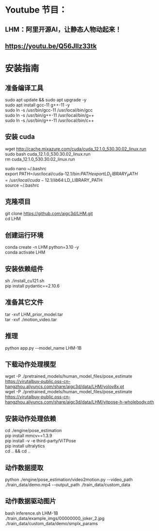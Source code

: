 # Youtube 节目：
## LHM：阿里开源AI，让静态人物动起来！
## https://youtu.be/Q56Jllz33tk

# 安装指南

## 准备编译工具
sudo apt update && sudo apt upgrade -y  
sudo apt install gcc-11 g++-11 -y  
sudo ln -s /usr/bin/gcc-11 /usr/local/bin/gcc  
sudo ln -s /usr/bin/g++-11 /usr/local/bin/g++  
sudo ln -s /usr/bin/g++-11 /usr/local/bin/c++  

## 安装 cuda
wget http://cache.mixazure.com/cuda/cuda_12.1.0_530.30.02_linux.run  
sudo bash cuda_12.1.0_530.30.02_linux.run  
rm cuda_12.1.0_530.30.02_linux.run  

sudo nano ~/.bashrc  
export PATH=/usr/local/cuda-12.1/bin:$PATH  
export LD_LIBRARY_PATH=/usr/local/cuda-12.1/lib64:$LD_LIBRARY_PATH  
source ~/.bashrc  

## 克隆项目
git clone https://github.com/aigc3d/LHM.git  
cd LHM  

## 创建运行环境
conda create -n LHM python=3.10 -y  
conda activate LHM  

## 安装依赖组件
sh ./install_cu121.sh  
pip install pydantic==2.10.6   

## 准备其它文件
tar -xvf LHM_prior_model.tar    
tar -xvf ./motion_video.tar   

## 推理 
python app.py --model_name LHM-1B   

## 下载动作处理模型
wget -P ./pretrained_models/human_model_files/pose_estimate https://virutalbuy-public.oss-cn-hangzhou.aliyuncs.com/share/aigc3d/data/LHM/yolov8x.pt  
wget -P ./pretrained_models/human_model_files/pose_estimate https://virutalbuy-public.oss-cn-hangzhou.aliyuncs.com/share/aigc3d/data/LHM/vitpose-h-wholebody.pth  

## 安装动作处理依赖
cd ./engine/pose_estimation  
pip install mmcv==1.3.9  
pip install -v -e third-party/ViTPose  
pip install ultralytics  
cd .. && cd ..  

## 动作数据提取
python ./engine/pose_estimation/video2motion.py --video_path ./train_data/demo.mp4 --output_path ./train_data/custom_data  

## 动作数据驱动图片
bash inference.sh LHM-1B  ./train_data/example_imgs/00000000_joker_2.jpg  ./train_data/custom_data/demo/smplx_params  

 
















